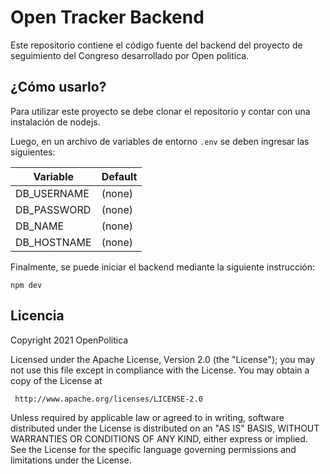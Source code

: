 # Open Tracker Backend

Este repositorio contiene el código fuente del backend del proyecto de
seguimiento del Congreso desarrollado por Open politica.

## ¿Cómo usarlo?

Para utilizar este proyecto se debe clonar el repositorio y contar con una
instalación de nodejs.

Luego, en un archivo de variables de entorno `.env` se deben ingresar las siguientes:

| Variable     | Default    |
| -------------| ---------- |
| DB_USERNAME  | (none)     |
| DB_PASSWORD  | (none)     |
| DB_NAME      | (none)     |
| DB_HOSTNAME  | (none)     |

Finalmente, se puede iniciar el backend mediante la siguiente instrucción:
```
npm dev
```


## Licencia

Copyright 2021 OpenPolitica

Licensed under the Apache License, Version 2.0 (the "License");
you may not use this file except in compliance with the License.
You may obtain a copy of the License at

	 http://www.apache.org/licenses/LICENSE-2.0

Unless required by applicable law or agreed to in writing, software
distributed under the License is distributed on an "AS IS" BASIS,
WITHOUT WARRANTIES OR CONDITIONS OF ANY KIND, either express or implied.
See the License for the specific language governing permissions and
limitations under the License.
